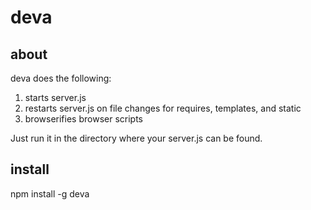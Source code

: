 # deva

## about
deva does the following:

1. starts server.js
2. restarts server.js on file changes for requires, templates, and static
3. browserifies browser scripts

Just run it in the directory where your server.js can be found.

## install
npm install -g deva
